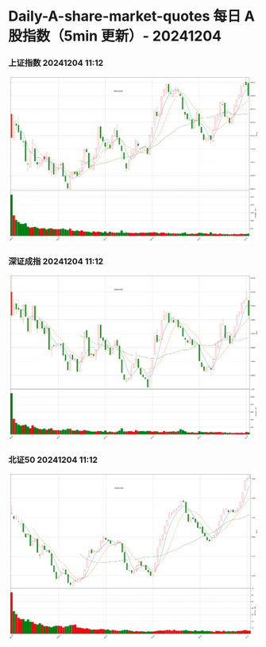 
# Daily-A-share-market-quotes 每日 A 股指数（5min 更新）- 20241204

### 上证指数 20241204 11:12
![](./fig/2024/12/20241204-sh000001.png)

### 深证成指 20241204 11:12
![](./fig/2024/12/20241204-sz399001.png)

### 北证50 20241204 11:12
![](./fig/2024/12/20241204-bj899050.png)
